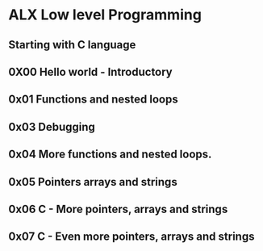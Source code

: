 # ALX Low level Programming
## Starting with C language
## **0X00** Hello world - Introductory
## **0x01** Functions and nested loops
## **0x03** Debugging
## **0x04** More functions and nested loops.
## **0x05** Pointers arrays and strings
## **0x06** C - More pointers, arrays and strings
## **0x07** C - Even more pointers, arrays and strings